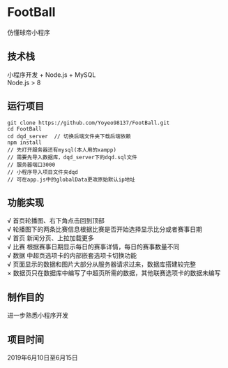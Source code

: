 # FootBall
仿懂球帝小程序
## 技术栈
小程序开发 + Node.js + MySQL<br>
Node.js > 8
## 运行项目
    git clone https://github.com/Yoyeo98137/FootBall.git
    cd FootBall
    cd dqd_server  // 切换后端文件夹下载后端依赖
    npm install
    // 先打开服务器还有mysql(本人用的xampp)
    // 需要先导入数据库，dqd_server下的dqd.sql文件
    // 服务器端口3000
    // 小程序导入项目文件夹dqd
    // 可在app.js中的globalData更改原始默认ip地址
## 功能实现
√ 首页轮播图、右下角点击回到顶部<br>
√ 轮播图下的两条比赛信息根据比赛是否开始选择显示比分或者赛事日期<br>
√ 首页 新闻分页、上拉加载更多<br>
√ 比赛 根据赛事日期显示每日的赛事详情，每日的赛事数量不同<br>
√ 数据 中超页选项卡的内部嵌套选项卡切换功能<br>
√ 页面显示的数据和图片大部分从服务器请求过来，数据库搭建较完整<br>
× 数据页只在数据库中编写了中超页所需的数据，其他联赛选项卡的数据未编写
## 制作目的
进一步熟悉小程序开发
## 项目时间
2019年6月10日至6月15日

